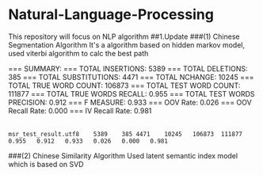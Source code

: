 # Natural-Language-Processing
This repository will focus on NLP algorithm
##1.Update
###(1) Chinese Segmentation Algorithm
    It's a algorithm based on hidden markov model, used viterbi algorithm to calc the best path
<table>
<tr>
=== SUMMARY:
</tr>
<tr>
=== TOTAL INSERTIONS:	5389
</tr>
<tr>
=== TOTAL DELETIONS:	385
</tr>
<tr>
=== TOTAL SUBSTITUTIONS:	4471
</tr>
<tr>
=== TOTAL NCHANGE:	10245
</tr>
<tr>
=== TOTAL TRUE WORD COUNT:	106873
</tr>
<tr>
=== TOTAL TEST WORD COUNT:	111877
</tr>
<tr>
=== TOTAL TRUE WORDS RECALL:	0.955
</tr>
<tr>
=== TOTAL TEST WORDS PRECISION:	0.912
</tr>
<tr>
=== F MEASURE:	0.933
</tr>
<tr>
=== OOV Rate:	0.026
</tr>
<tr>
=== OOV Recall Rate:	0.000
</tr>
<tr>
=== IV Recall Rate:	0.981
</tr>
</table>

    msr_test_result.utf8	5389	385	4471	10245	106873	111877	0.955	0.912	0.933	0.026	0.000	0.981
    
###(2) Chinese Similarity Algorithm
    Used latent semantic index model which is based on SVD 
